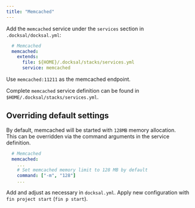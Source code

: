 ```yaml
---
title: "Memcached"
---
```



Add the `memcached` service under the `services` section in `.docksal/docksal.yml`:

```yaml
  # Memcached
  memcached:
    extends:
      file: ${HOME}/.docksal/stacks/services.yml
      service: memcached
```

Use `memcached:11211` as the memcached endpoint.

Complete `memcached` service definition can be found in `$HOME/.docksal/stacks/services.yml`.


## Overriding default settings

By default, memcached will be started with `128MB` memory allocation.  
This can be overridden via the command arguments in the service definition.

```yaml
  # Memcached
  memcached:
    ...
    # Set memcached memory limit to 128 MB by default
    command: ["-m", "128"]
    ...
```
Add and adjust as necessary in `docksal.yml`. Apply new configuration with `fin project start` (`fin p start`).
